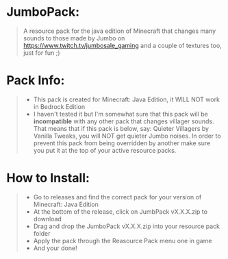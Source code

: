 # JumboPack:
> A resource pack for the java edition of Minecraft that changes many sounds to those made by Jumbo on https://www.twitch.tv/jumbosale_gaming and a couple of textures too, just for fun ;)

# Pack Info:
>- This pack is created for Minecraft: Java Edition, it WILL NOT work in Bedrock Edition
>- I haven't tested it but I'm somewhat sure that this pack will be **incompatible** with any other pack that changes villager sounds. That means that if this pack is below, say: Quieter Villagers by Vanilla Tweaks, you will NOT get quieter Jumbo noises. In order to prevent this pack from being overridden by another make sure you put it at the top of your active resource packs.

# How to Install:
>- Go to releases and find the correct pack for your version of Minecraft: Java Edition
>- At the bottom of the release, click on JumbPack vX.X.X.zip to download
>- Drag and drop the JumboPack vX.X.X.zip into your resource pack folder
>- Apply the pack through the Reasource Pack menu one in game
>- And your done!
